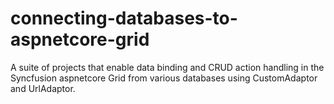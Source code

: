 # connecting-databases-to-aspnetcore-grid
A suite of projects that enable data binding and CRUD action handling in the Syncfusion aspnetcore Grid from various databases using CustomAdaptor and UrlAdaptor.
